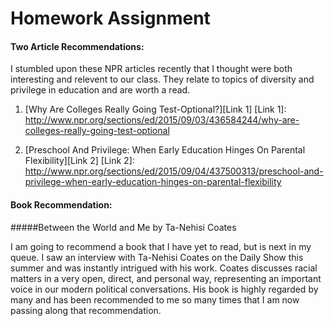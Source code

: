 # Homework Assignment

#### Two Article Recommendations:

I stumbled upon these NPR articles recently that I thought were both interesting and relevent to our class. They relate to topics of diversity and privilege in education and are worth a read.

1. [Why Are Colleges Really Going Test-Optional?][Link 1]
[Link 1]: http://www.npr.org/sections/ed/2015/09/03/436584244/why-are-colleges-really-going-test-optional

2. [Preschool And Privilege: When Early Education Hinges On Parental Flexibility][Link 2]
[Link 2]: http://www.npr.org/sections/ed/2015/09/04/437500313/preschool-and-privilege-when-early-education-hinges-on-parental-flexibility


#### Book Recommendation:
#####Between the World and Me by Ta-Nehisi Coates

I am going to recommend a book that I have yet to read, but is next in my queue. I saw an interview with Ta-Nehisi Coates on the Daily Show this summer and was instantly intrigued with his work. Coates discusses racial matters in a very open, direct, and personal way, representing an important voice in our modern political conversations. His book is highly regarded by many and has been recommended to me so many times that I am now passing along that recommendation.